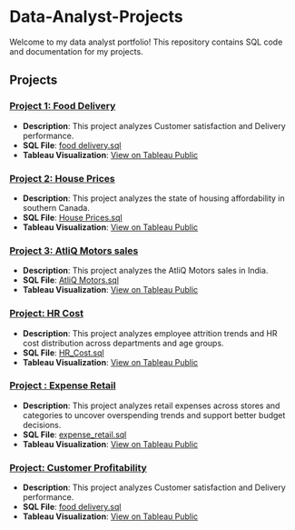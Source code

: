 # Data-Analyst-Projects

Welcome to my data analyst portfolio! This repository contains SQL code and documentation for my 
projects.

## Projects

### [Project 1: Food Delivery](project1/)
- **Description**: This project analyzes Customer satisfaction and Delivery performance.
- **SQL File**: [food delivery.sql](project1/food_delivery.sql)
- **Tableau Visualization**: [View on Tableau Public](https://public.tableau.com/app/profile/arya.rezvani/viz/FoodDeliveryDashboard_17382856202870/Dashboard1)

### [Project 2: House Prices](project2/)
- **Description**: This project analyzes the state of housing affordability in southern Canada.
- **SQL File**: [House Prices.sql](project2/house_prices.sql)
- **Tableau Visualization**: [View on Tableau Public]([https://public.tableau.com/...](https://public.tableau.com/app/profile/arya.rezvani/viz/houselisting/mapdashboard))

### [Project 3: AtliQ Motors sales](project3/)
- **Description**: This project analyzes the AtliQ Motors sales in India.
- **SQL File**: [AtliQ Motors.sql](project3/atliq_motors.sql)
- **Tableau Visualization**: [View on Tableau Public](https://public.tableau.com/app/profile/arya.rezvani/viz/AtliQMotors/Dashboard1)

### [Project: HR Cost](HR_Cost_Project/)
- **Description**: This project analyzes employee attrition trends and HR cost distribution across departments and age groups.
- **SQL File**: [HR_Cost.sql](https://github.com/Mohamad-Rezvani/Data-Analyst-Projects/blob/main/HR_Cost_Project/sql_queries.sql)
- **Tableau Visualization**: [View on Tableau Public](https://public.tableau.com/app/profile/arya.rezvani/viz/HRProject_17530470251710/Dashboard1)

### [Project : Expense Retail](expense_retail/)
- **Description**: This project analyzes retail expenses across stores and categories to uncover overspending trends and support better budget decisions.
- **SQL File**: [expense_retail.sql](expense_retail/expense_retail.sql)
- **Tableau Visualization**: [View on Tableau Public](https://public.tableau.com/app/profile/arya.rezvani/viz/expenseretail/Dashboard1)

### [Project: Customer Profitability](project1/)
- **Description**: This project analyzes Customer satisfaction and Delivery performance.
- **SQL File**: [food delivery.sql](project1/food_delivery.sql)
- **Tableau Visualization**: [View on Tableau Public](https://public.tableau.com/app/profile/arya.rezvani/viz/FoodDeliveryDashboard_17382856202870/Dashboard1)
